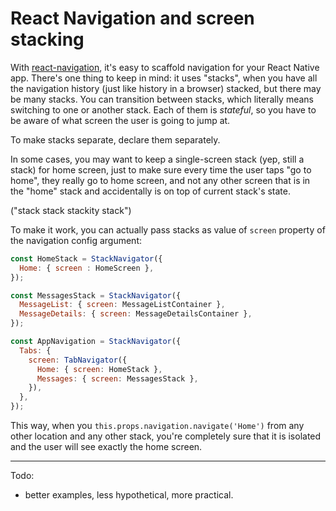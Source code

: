 # React Navigation and screen stacking

With [react-navigation](https://github.com/react-community/react-navigation), it's easy to scaffold navigation for your React Native app. There's one thing to keep in mind: it uses "stacks", when you have all the navigation history (just like history in a browser) stacked, but there may be many stacks. You can transition between stacks, which literally means switching to one or another stack. Each of them is _stateful_, so you have to be aware of what screen the user is going to jump at.

To make stacks separate, declare them separately.

In some cases, you may want to keep a single-screen stack (yep, still a stack) for home screen, just to make sure every time the user taps "go to home", they really go to home screen, and not any other screen that is in the "home" stack and accidentally is on top of current stack's state.

("stack stack stackity stack")

To make it work, you can actually pass stacks as value of `screen` property of the navigation config argument:

```javascript
const HomeStack = StackNavigator({
  Home: { screen : HomeScreen },
});

const MessagesStack = StackNavigator({
  MessageList: { screen: MessageListContainer },
  MessageDetails: { screen: MessageDetailsContainer },
});

const AppNavigation = StackNavigator({
  Tabs: {
    screen: TabNavigator({
      Home: { screen: HomeStack },
      Messages: { screen: MessagesStack },
    }),
  },
});
```

This way, when you `this.props.navigation.navigate('Home')` from any other location and any other stack, you're completely sure that it is isolated and the user will see exactly the home screen.

---

Todo:

- better examples, less hypothetical, more practical.
